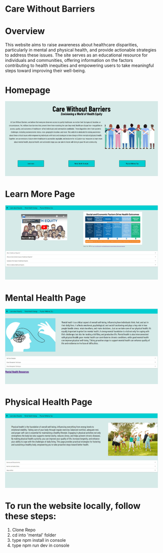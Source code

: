 # Care Without Barriers

# Overview

This website aims to raise awareness about healthcare disparities, particularly in mental and physical health, and provide actionable strategies to address these issues. The site serves as an educational resource for individuals and communities, offering information on the factors contributing to health inequities and empowering users to take meaningful steps toward improving their well-being.

# Homepage
![Homepage](./src/assets/homepage.jpg)
# Learn More Page
![Learn More Page](./src/assets/lad.jpg)
# Mental Health Page
![Mental Health Page](./src/assets/mental.jpg)
# Physical Health Page
![Physical Health Page](./src/assets/physical.jpg)




# To run the website locally, follow these steps:

1. Clone Repo
2. cd into 'mental' folder
3. type npm install in console
4. type npm run dev in console
